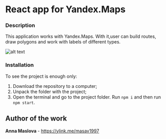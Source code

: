 # React app for Yandex.Maps

### Description

This application works with Yandex.Maps. With it,user can build routes, draw polygons and work with labels of different types.

![alt text](https://i.ibb.co/N9tQpRq/2020-02-19-22-41-39.png)

### Installation

To see the project is enough only:
1. Download the repository to a computer;
2. Unpack the folder with the project;
3. Open the terminal and go to the project folder. Run ```npm i``` and then run ```npm start```.

## Author of the work

**Anna Maslova**  - <https://ylink.me/masav1997>
